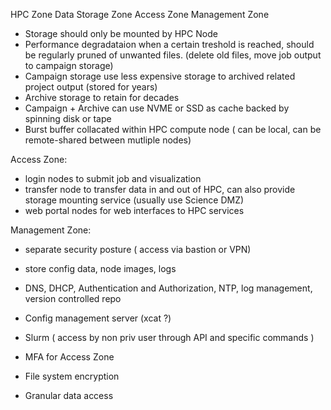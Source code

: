 HPC Zone
Data Storage Zone
Access Zone
Management Zone

- Storage should only be mounted by HPC Node
- Performance degradataion when a certain treshold is reached, should be regularly pruned of unwanted files. (delete old files, move job output to campaign storage)
- Campaign storage use less expensive storage to archived related project output (stored for years)
- Archive storage to retain for decades
- Campaign + Archive can use NVME or SSD as cache backed by spinning disk or tape
- Burst buffer collacated within HPC compute node ( can be local, can be remote-shared between mutliple nodes)

Access Zone:
- login nodes to submit job and visualization
- transfer node to transfer data in and out of HPC, can also provide storage mounting service (usually use Science DMZ)
- web portal nodes for web interfaces to HPC services

Management Zone:
- separate security posture ( access via bastion or VPN)
- store config data, node images, logs
- DNS, DHCP, Authentication and Authorization, NTP, log management, version controlled repo
- Config management server (xcat ?)
- Slurm ( access by non priv user through API and specific commands )

- MFA for Access Zone
- File system encryption 
- Granular data access



